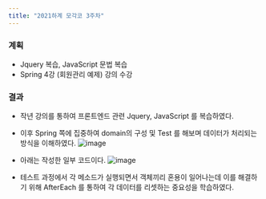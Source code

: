```yaml
---
title: "2021하계 모각코 3주차"
---
```


### 계획
  - Jquery 복습, JavaScript 문법 복습
  - Spring 4강 (회원관리 예제) 강의 수강 
### 결과
  - 작년 강의를 통하여 프론트엔드 관련 Jquery, JavaScript 를 복습하였다.
  - 이후 Spring 쪽에 집중하여 domain의 구성 및 Test 를 해보며 데이터가 처리되는 방식을 이해하였다.
  ![image](https://user-images.githubusercontent.com/67006945/126059866-16ec148b-8a42-4ff6-9d6f-dd410d214930.png)

  - 아래는 작성한 일부 코드이다.
  ![image](https://user-images.githubusercontent.com/67006945/126059879-05248e02-7bff-487c-b82a-aa8e47b4a418.png)
  
  - 테스트 과정에서 각 메소드가 실행되면서 객체끼리 혼용이 일어나는데 이를 해결하기 위해 AfterEach 를 통하여 각 데이터를 리셋하는 중요성을 학습하였다.